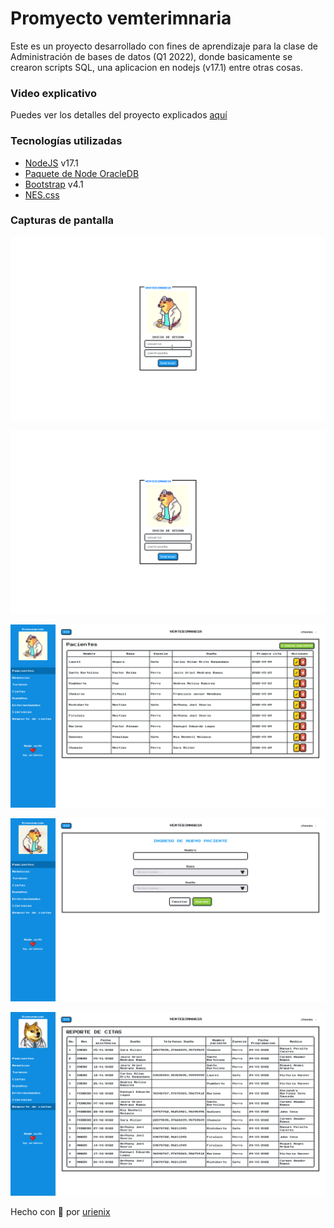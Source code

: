 # Promyecto vemterimnaria

Este es un proyecto desarrollado con fines de aprendizaje para la clase de Administración de bases de datos (Q1 2022), donde basicamente se crearon scripts SQL, una aplicacion en nodejs (v17.1) entre otras cosas.

### Video explicativo
Puedes ver los detalles del proyecto explicados [aquí](https://youtu.be/cl3N-gyy39U)
### Tecnologías utilizadas
- [NodeJS](https://nodejs.org/es) v17.1
- [Paquete de Node OracleDB](https://www.npmjs.com/package/oracledb)
- [Bootstrap](https://getbootstrap.com/docs/4.1) v4.1
- [NES.css](https://nostalgic-css.github.io/NES.css)

### Capturas de pantalla

![](docs/assets/vemterimnaria.gif)

![](docs/assets/vemterimnaria1.png)

![](docs/assets/vemterimnaria2.png)

![](docs/assets/vemterimnaria3.png)

![](docs/assets/vemterimnaria8.png)

Hecho con 💙 por [urienix](https://urienix.moe)

